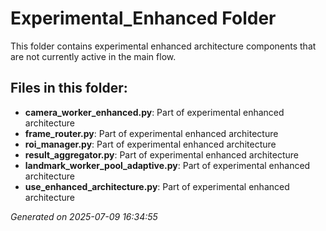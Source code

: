 # Experimental_Enhanced Folder

This folder contains experimental enhanced architecture components that are not currently active in the main flow.

## Files in this folder:

- **camera_worker_enhanced.py**: Part of experimental enhanced architecture
- **frame_router.py**: Part of experimental enhanced architecture
- **roi_manager.py**: Part of experimental enhanced architecture
- **result_aggregator.py**: Part of experimental enhanced architecture
- **landmark_worker_pool_adaptive.py**: Part of experimental enhanced architecture
- **use_enhanced_architecture.py**: Part of experimental enhanced architecture

*Generated on 2025-07-09 16:34:55*
